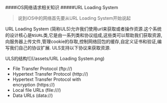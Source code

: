 ####iOS网络请求相关知识
#####URL Loading System
> 说到iOS中的网络首先要从URL Loading System开始说起

URL Loading System (简称ULS)允许我们使用url来获取或者操作资源.这个系统的设计核心是`NSURL`类,它是由一系列类和协议组成,这些类可以帮助我们获取资源,向服务器上传文件,管理cookie的存取,控制网络回包的缓存,自定义证书和验证,编写我们自己的协议扩展.
ULS支持以下协议来获取资源.

ULS的结构![](/assets/URL Loading System.png)

 * File Transfer Protocol (ftp://)
 * Hypertext Transfer Protocol (http://)
 * Hypertext Transfer Protocol with  
 encryption (https://)
 * Local file URLs (file:///)
 * Data URLs (data://)